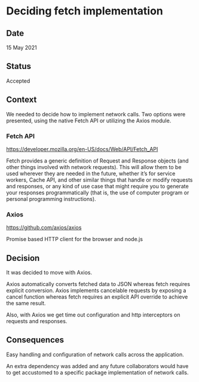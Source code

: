 # Deciding fetch implementation

## Date

15 May 2021

## Status

Accepted

## Context

We needed to decide how to implement network calls. Two options were presented, using the native Fetch API or utilizing the Axios module.

### Fetch API

https://developer.mozilla.org/en-US/docs/Web/API/Fetch_API

Fetch provides a generic definition of Request and Response objects (and other things involved with network requests). This will allow them to be used wherever they are needed in the future, whether it’s for service workers, Cache API, and other similar things that handle or modify requests and responses, or any kind of use case that might require you to generate your responses programmatically (that is, the use of computer program or personal programming instructions).

### Axios

https://github.com/axios/axios

Promise based HTTP client for the browser and node.js

## Decision

It was decided to move with Axios.

Axios automatically converts fetched data to JSON whereas fetch requires explicit conversion.
Axios implements cancelable requests by exposing a cancel function whereas fetch requires an explicit API override to achieve the same result.

Also, with Axios we get time out configuration and http interceptors on requests and responses.

## Consequences

Easy handling and configuration of network calls across the application.

An extra dependency was added and any future collaborators would have to get accustomed to a specific package implementation of network calls.
